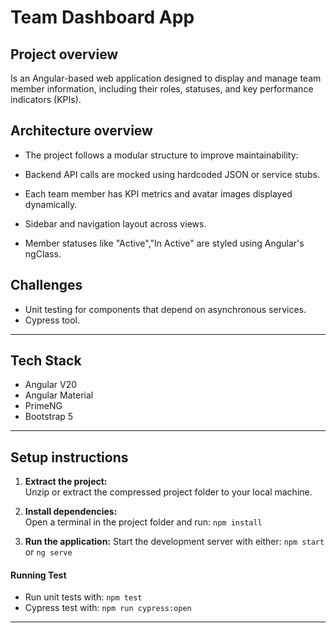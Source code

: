 # Team Dashboard App

## Project overview

Is an Angular-based web application designed to display and manage team member information, including their roles, statuses, and key performance indicators (KPIs).

## Architecture overview

- The project follows a modular structure to improve maintainability:

- Backend API calls are mocked using hardcoded JSON or service stubs.

- Each team member has KPI metrics and avatar images displayed dynamically.

- Sidebar and navigation layout across views.

- Member statuses like "Active","In Active" are styled using Angular's ngClass.

## Challenges

- Unit testing for components that depend on asynchronous services.
- Cypress tool.

---

## Tech Stack

- Angular V20
- Angular Material
- PrimeNG
- Bootstrap 5

---

## Setup instructions

1. **Extract the project:**  
   Unzip or extract the compressed project folder to your local machine.

2. **Install dependencies:**  
   Open a terminal in the project folder and run: `npm install`

3. **Run the application:**
   Start the development server with either: `npm start ` or `ng serve`

#### Running Test

- Run unit tests with: `npm test`
- Cypress test with: `npm run cypress:open`

---
